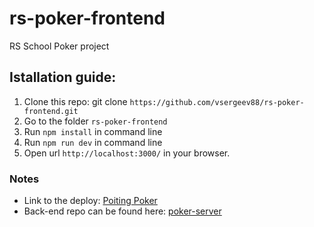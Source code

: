 # rs-poker-frontend

RS School Poker project

## Istallation guide:
1. Clone this repo: git clone `https://github.com/vsergeev88/rs-poker-frontend.git`
2. Go to the folder `rs-poker-frontend`
3. Run `npm install` in command line 
4. Run `npm run dev` in command line
5. Open url `http://localhost:3000/` in your browser.

### Notes
- Link to the deploy: [Poiting Poker](https://p-poker.netlify.app/)
- Back-end repo can be found here: [poker-server](https://github.com/micolka/poker-server)
